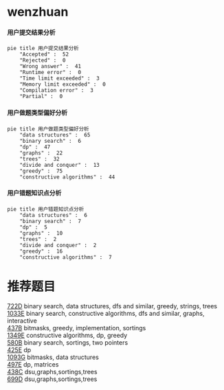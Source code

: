 # wenzhuan

<!-- tabs:start -->



#### **用户提交结果分析**

```mermaid
pie title 用户提交结果分析
    "Accepted" :  52
    "Rejected" :  0
    "Wrong answer" :  41
    "Runtime error" :  0
    "Time limit exceeded" :  3
    "Memory limit exceeded" :  0
    "Compilation error" :  3
    "Partial" :  0
```

#### **用户做题类型偏好分析**

```mermaid
pie title 用户做题类型偏好分析
    "data structures" :  65
    "binary search" :  6
    "dp" :  47
    "graphs" :  22
    "trees" :  32
    "divide and conquer" :  13
    "greedy" :  75
    "constructive algorithms" :  44
```
#### **用户错题知识点分析**

```mermaid
pie title 用户错题知识点分析
    "data structures" :  6
    "binary search" :  7
    "dp" :  5
    "graphs" :  10
    "trees" :  2
    "divide and conquer" :  2
    "greedy" :  16
    "constructive algorithms" :  7
```



<!-- tabs:end -->
# 推荐题目
[722D](https://codeforces.com/contest/722/problem/D)		binary search,
                        data structures,
                        dfs and similar,
                        greedy,
                        strings,
                        trees		  
[1033E](https://codeforces.com/contest/1033/problem/E)		binary search,
                        constructive algorithms,
                        dfs and similar,
                        graphs,
                        interactive		  
[437B](https://codeforces.com/contest/437/problem/B)		bitmasks,
                        greedy,
                        implementation,
                        sortings		  
[1349E](https://codeforces.com/contest/1349/problem/E)		constructive algorithms,
                        dp,
                        greedy		  
[580B](https://codeforces.com/contest/580/problem/B)		binary search,
                        sortings,
                        two pointers		  
[425E](https://codeforces.com/contest/425/problem/E)		dp		  
[1093G](https://codeforces.com/contest/1093/problem/G)		bitmasks,
                        data structures		  
[497E](https://codeforces.com/contest/497/problem/E)		dp,
                        matrices		  
[438C](https://codeforces.com/contest/438/problem/C)		dsu,graphs,sortings,trees		  
[699D](https://codeforces.com/contest/699/problem/D)		dsu,graphs,sortings,trees		  
